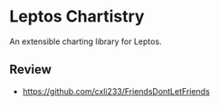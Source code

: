 # Leptos Chartistry

An extensible charting library for Leptos.

## Review

- https://github.com/cxli233/FriendsDontLetFriends
